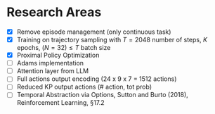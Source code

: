 # Research Areas

- [x] Remove episode management (only continuous task)
- [x] Training on trajectory sampling with $T=2048$ number of steps, $K$ epochs, $(N  = 32) \le T$ batch size
- [x] Proximal Policy Optimization
- [ ] Adams implementation
- [ ] Attention layer from LLM
- [ ] Full actions output encoding (24 x 9 x 7 = 1512 actions)
- [ ] Reduced KP output actions (# action, tot prob)
- [ ] Temporal Abstraction via Options, Sutton and Burto (2018), Reinforcement Learning, §17.2
